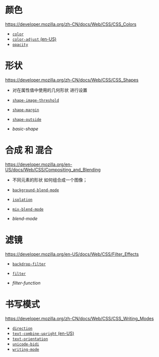 # 颜色

https://developer.mozilla.org/zh-CN/docs/Web/CSS/CSS_Colors

- [`color`](https://developer.mozilla.org/zh-CN/docs/Web/CSS/color)
- [`color-adjust` (en-US)](https://developer.mozilla.org/en-US/docs/Web/CSS/print-color-adjust)
- [`opacity`](https://developer.mozilla.org/zh-CN/docs/Web/CSS/opacity)





# 形状

https://developer.mozilla.org/zh-CN/docs/Web/CSS/CSS_Shapes

-  对在属性值中使用的几何形状 进行设置



- [`shape-image-threshold`](https://developer.mozilla.org/zh-CN/docs/Web/CSS/shape-image-threshold)
- [`shape-margin`](https://developer.mozilla.org/zh-CN/docs/Web/CSS/shape-margin)
- [`shape-outside`](https://developer.mozilla.org/zh-CN/docs/Web/CSS/shape-outside)

- *basic-shape*







# 合成 和 混合

https://developer.mozilla.org/en-US/docs/Web/CSS/Compositing_and_Blending

- 不同元素的形状 如何组合成一个图像；



- [`background-blend-mode`](https://developer.mozilla.org/en-US/docs/Web/CSS/background-blend-mode)
- [`isolation`](https://developer.mozilla.org/en-US/docs/Web/CSS/isolation)
- [`mix-blend-mode`](https://developer.mozilla.org/en-US/docs/Web/CSS/mix-blend-mode)

- *blend-mode*



# 滤镜

https://developer.mozilla.org/en-US/docs/Web/CSS/Filter_Effects



- [`backdrop-filter`](https://developer.mozilla.org/en-US/docs/Web/CSS/backdrop-filter)
- [`filter`](https://developer.mozilla.org/en-US/docs/Web/CSS/filter)

- *filter-function*



# 书写模式

https://developer.mozilla.org/zh-CN/docs/Web/CSS/CSS_Writing_Modes



- [`direction`](https://developer.mozilla.org/zh-CN/docs/Web/CSS/direction)
- [`text-combine-upright` (en-US)](https://developer.mozilla.org/en-US/docs/Web/CSS/text-combine-upright)
- [`text-orientation`](https://developer.mozilla.org/zh-CN/docs/Web/CSS/text-orientation)
- [`unicode-bidi`](https://developer.mozilla.org/zh-CN/docs/Web/CSS/unicode-bidi)
- [`writing-mode`](https://developer.mozilla.org/zh-CN/docs/Web/CSS/writing-mode)

